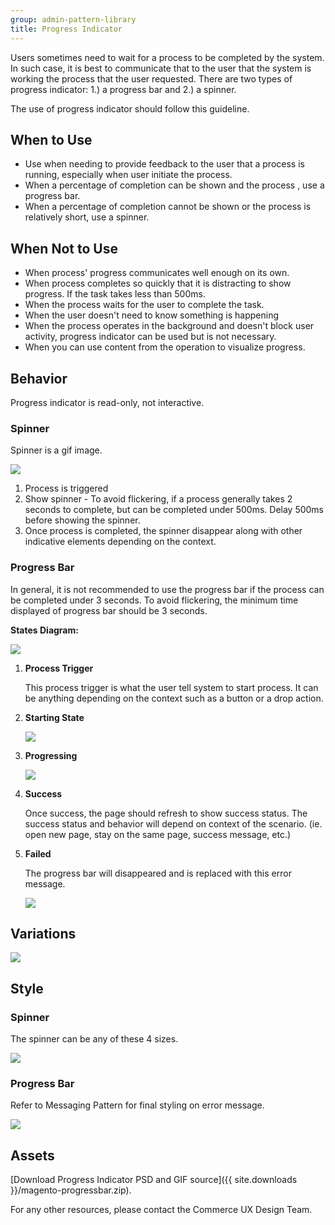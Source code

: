 ```yaml
---
group: admin-pattern-library
title: Progress Indicator
---
```


Users sometimes need to wait for a process to be completed by the system. In such case, it is best to communicate that to the user that the system is working the process that the user requested. There are two types of progress indicator: 1.) a progress bar and 2.) a spinner.

The use of progress indicator should follow this guideline.

## When to Use

*  Use when needing to provide feedback to the user that a process is running, especially when user initiate the process.
*  When a percentage of completion can be shown and the process , use a progress bar.
*  When a percentage of completion cannot be shown or the process is relatively short, use a spinner.

## When Not to Use

*  When process' progress communicates well enough on its own.
*  When process completes so quickly that it is distracting to show progress. If the task takes less than 500ms.
*  When the process waits for the user to complete the task.
*  When the user doesn't need to know something is happening
*  When the process operates in the background and doesn't block user activity, progress indicator can be used but is not necessary.
*  When you can use content from the operation to visualize progress.

## Behavior

Progress indicator is read-only, not interactive.

### Spinner

Spinner is a gif image.

![](../../_images/pattern-library/Spinner-lg.gif)

1. Process is triggered
1. Show spinner - To avoid flickering, if a process generally takes 2 seconds to complete, but can be completed under 500ms. Delay 500ms before showing the spinner.
1. Once process is completed, the spinner disappear along with other indicative elements depending on the context.

### Progress Bar

In general, it is not recommended to use the progress bar if the process can be completed under 3 seconds. To avoid flickering, the minimum time displayed of progress bar should be 3 seconds.

**States Diagram:**

![](../../_images/pattern-library/progressbar-behavior-diagram.png)

1. **Process Trigger**

   This process trigger is what the user tell system to start process. It can be anything depending on the context such as a button or a drop action.

1. **Starting State**

   ![](../../_images/pattern-library/progressbar-starting-state.png)

1. **Progressing**

   ![](../../_images/pattern-library/progressbar-progressing.png)

1. **Success**

   Once success, the page should refresh to show success status. The success status and behavior will depend on context of the scenario. (ie. open new page, stay on the same page, success message, etc.)

1. **Failed**

   The progress bar will disappeared and is replaced with this error message.

   ![](../../_images/pattern-library/progressbar-failed.png)

## Variations

![](../../_images/pattern-library/variations.png)

## Style

### Spinner

The spinner can be any of these 4 sizes.

![](../../_images/pattern-library/style-spinner.png)

### Progress Bar

Refer to Messaging Pattern for final styling on error message.

![](../../_images/pattern-library/style-progressbar.png)

## Assets

[Download Progress Indicator PSD and GIF source]({{ site.downloads }}/magento-progressbar.zip).

For any other resources, please contact the Commerce UX Design Team.
